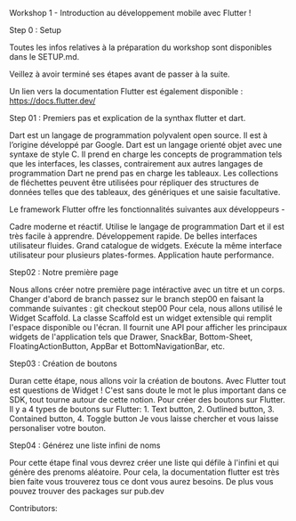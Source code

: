 Workshop 1 - Introduction au développement mobile avec Flutter !

Step 0 : Setup

Toutes les infos relatives à la préparation du workshop sont disponibles dans le SETUP.md.

Veillez à avoir terminé ses étapes avant de passer à la suite.

Un lien vers la documentation Flutter est également disponible : https://docs.flutter.dev/

Step 01 : Premiers pas et explication de la synthax flutter et dart.

Dart est un langage de programmation polyvalent open source. Il est à l’origine développé par Google.
Dart est un langage orienté objet avec une syntaxe de style C. Il prend en charge les concepts de programmation tels que les interfaces,
les classes, contrairement aux autres langages de programmation Dart ne prend pas en charge les tableaux. Les collections de fléchettes
peuvent être utilisées pour répliquer des structures de données telles que des tableaux, des génériques et une saisie facultative.

Le framework Flutter offre les fonctionnalités suivantes aux développeurs -

Cadre moderne et réactif.
Utilise le langage de programmation Dart et il est très facile à apprendre.
Développement rapide.
De belles interfaces utilisateur fluides.
Grand catalogue de widgets.
Exécute la même interface utilisateur pour plusieurs plates-formes.
Application haute performance.

Step02 : Notre première page

Nous allons créer notre première page intéractive avec un titre et un corps.
Changer d'abord de branch passez sur le branch step00 en faisant la commande suivantes : git checkout step00
Pour cela, nous allons utilisé le Widget Scaffold.
La classe Scaffold est un widget extensible qui remplit l'espace disponible ou l'écran. Il fournit une API pour afficher les principaux widgets de
l'application tels que Drawer, SnackBar, Bottom-Sheet, FloatingActionButton, AppBar et BottomNavigationBar, etc.

Step03 : Création de boutons

Duran cette étape, nous allons voir la création de boutons. Avec Flutter tout est questions de Widget ! C'est sans doute le mot le plus important
dans ce SDK, tout tourne autour de cette notion. Pour créer des boutons sur Flutter.
Il y a 4 types de boutons sur Flutter: 1. Text button, 2. Outlined button, 3. Contained button, 4. Toggle button
Je vous laisse chercher et vous laisse personaliser votre bouton.

Step04 : Générez une liste infini de noms

Pour cette étape final vous devrez créer une liste qui défile à l'infini et qui génère des prenoms aléatoire.
Pour cela, la documentation flutter est très bien faite vous trouverez tous ce dont vous aurez besoins.
De plus vous pouvez trouver des packages sur pub.dev

Contributors:
